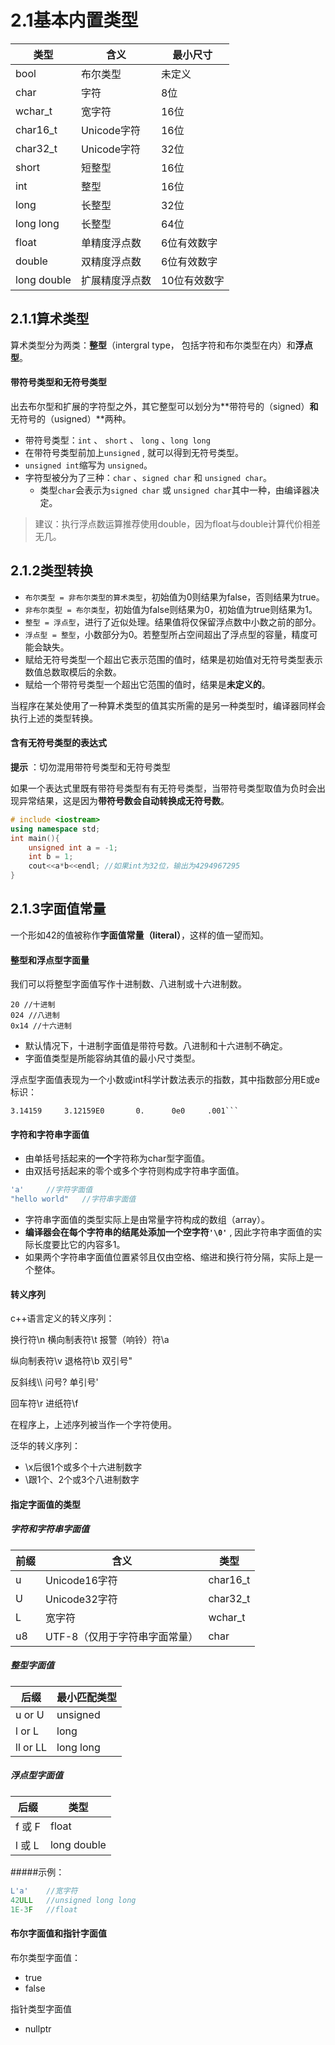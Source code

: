 # 2.1基本内置类型
| 类型          | 含义        | 最小尺寸    |
| ----------- | --------- | ------- |
| bool        | 布尔类型      | 未定义     |
| char        | 字符        | 8位      |
| wchar_t     | 宽字符       | 16位     |
| char16_t    | Unicode字符 | 16位     |
| char32_t    | Unicode字符 | 32位     |
| short       | 短整型       | 16位     |
| int         | 整型        | 16位     |
| long        | 长整型       | 32位     |
| long long   | 长整型       | 64位     |
| float       | 单精度浮点数    | 6位有效数字  |
| double      | 双精度浮点数    | 6位有效数字  |
| long double | 扩展精度浮点数   | 10位有效数字 |


## 2.1.1算术类型

算术类型分为两类：**整型**（intergral type， 包括字符和布尔类型在内）和**浮点型**。

#### 带符号类型和无符号类型
出去布尔型和扩展的字符型之外，其它整型可以划分为**带符号的（signed）**和**无符号的（usigned）**两种。

- 带符号类型：`int` 、 `short` 、 `long` 、`long long`
- 在带符号类型前加上`unsigned` , 就可以得到无符号类型。
- `unsigned int`缩写为 `unsigned`。
- 字符型被分为了三种：`char` 、`signed char` 和 `unsigned char`。
  - 类型`char`会表示为`signed char` 或 `unsigned char`其中一种，由编译器决定。
> 建议：执行浮点数运算推荐使用double，因为float与double计算代价相差无几。




## 2.1.2类型转换

- `布尔类型 = 非布尔类型的算术类型`，初始值为0则结果为false，否则结果为true。
- `非布尔类型 = 布尔类型`，初始值为false则结果为0，初始值为true则结果为1。
- `整型 = 浮点型`，进行了近似处理。结果值将仅保留浮点数中小数之前的部分。
- `浮点型 = 整型`，小数部分为0。若整型所占空间超出了浮点型的容量，精度可能会缺失。
- 赋给无符号类型一个超出它表示范围的值时，结果是初始值对无符号类型表示数值总数取模后的余数。
- 赋给一个带符号类型一个超出它范围的值时，结果是**未定义的**。


当程序在某处使用了一种算术类型的值其实所需的是另一种类型时，编译器同样会执行上述的类型转换。

#### 含有无符号类型的表达式

**提示** ：切勿混用带符号类型和无符号类型

如果一个表达式里既有带符号类型有有无符号类型，当带符号类型取值为负时会出现异常结果，这是因为**带符号数会自动转换成无符号数**。

```c++
# include <iostream>
using namespace std;
int main(){
    unsigned int a = -1;
    int b = 1;
    cout<<a*b<<endl; //如果int为32位，输出为4294967295
}
```



## 2.1.3字面值常量

一个形如42的值被称作**字面值常量（literal）**，这样的值一望而知。



#### 整型和浮点型字面量

我们可以将整型字面值写作十进制数、八进制或十六进制数。

```c++\
20 //十进制
024 //八进制
0x14 //十六进制
```

- 默认情况下，十进制字面值是带符号数。八进制和十六进制不确定。
- 字面值类型是所能容纳其值的最小尺寸类型。

浮点型字面值表现为一个小数或int科学计数法表示的指数，其中指数部分用E或e标识：

```
3.14159		3.12159E0		0.		0e0		.001```
```

#### 字符和字符串字面值

- 由单括号括起来的**一个**字符称为char型字面值。
- 由双括号括起来的零个或多个字符则构成字符串字面值。

```c++
'a'		//字符字面值
"hello world"	//字符串字面值
```

- 字符串字面值的类型实际上是由常量字符构成的数组（array）。
- **编译器会在每个字符串的结尾处添加一个空字符`'\0'`** , 因此字符串字面值的实际长度要比它的内容多1。
- 如果两个字符串字面值位置紧邻且仅由空格、缩进和换行符分隔，实际上是一个整体。

#### 转义序列

c++语言定义的转义序列：

换行符\n			横向制表符\t		报警（响铃）符\a

纵向制表符\v		退格符\b 		双引号\"

反斜线\\\			问号\?			单引号\'

回车符\r			进纸符\f

在程序上，上述序列被当作一个字符使用。

泛华的转义序列：

- \x后很1个或多个十六进制数字
- \跟1个、2个或3个八进制数字

#### 指定字面值的类型

##### 字符和字符串字面值

| 前缀   | 含义                | 类型       |
| ---- | ----------------- | -------- |
| u    | Unicode16字符       | char16_t |
| U    | Unicode32字符       | char32_t |
| L    | 宽字符               | wchar_t  |
| u8   | UTF-8（仅用于字符串字面常量） | char     |

##### 整型字面值

| 后缀       | 最小匹配类型    |
| -------- | --------- |
| u or U   | unsigned  |
| l or L   | long      |
| ll or LL | long long |

##### 浮点型字面值

| 后缀    | 类型          |
| ----- | ----------- |
| f 或 F | float       |
| l 或 L | long double |

#####示例：

```c++
L'a'	//宽字符
42ULL	//unsigned long long
1E-3F	//float
```

#### 布尔字面值和指针字面值

布尔类型字面值：

- true
- false

指针类型字面值

- nullptr

